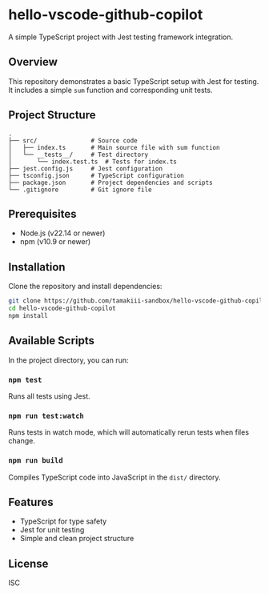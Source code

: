 # hello-vscode-github-copilot

A simple TypeScript project with Jest testing framework integration.

## Overview

This repository demonstrates a basic TypeScript setup with Jest for testing. It includes a simple `sum` function and corresponding unit tests.

## Project Structure

```
.
├── src/               # Source code
│   ├── index.ts       # Main source file with sum function
│   └── __tests__/     # Test directory
│       └── index.test.ts  # Tests for index.ts
├── jest.config.js     # Jest configuration
├── tsconfig.json      # TypeScript configuration
├── package.json       # Project dependencies and scripts
└── .gitignore         # Git ignore file
```

## Prerequisites

- Node.js (v22.14 or newer)
- npm (v10.9 or newer)

## Installation

Clone the repository and install dependencies:

```bash
git clone https://github.com/tamakiii-sandbox/hello-vscode-github-copilot.git
cd hello-vscode-github-copilot
npm install
```

## Available Scripts

In the project directory, you can run:

### `npm test`

Runs all tests using Jest.

### `npm run test:watch`

Runs tests in watch mode, which will automatically rerun tests when files change.

### `npm run build`

Compiles TypeScript code into JavaScript in the `dist/` directory.

## Features

- TypeScript for type safety
- Jest for unit testing
- Simple and clean project structure

## License

ISC